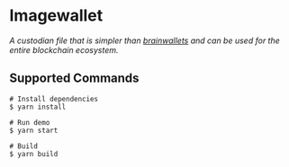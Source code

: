 # Imagewallet

_A custodian file that is simpler than [brainwallets](https://en.bitcoin.it/wiki/Brainwallet) and can be used for the entire blockchain ecosystem._

## Supported Commands

```
# Install dependencies
$ yarn install

# Run demo
$ yarn start

# Build
$ yarn build
```
